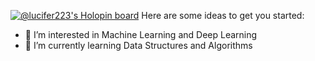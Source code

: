 
[![@lucifer223's Holopin board](https://holopin.me/lucifer223)](https://holopin.io/@lucifer223)
Here are some ideas to get you started:

- 🔭 I’m interested in Machine Learning and Deep Learning
- 🌱 I’m currently learning Data Structures and Algorithms

